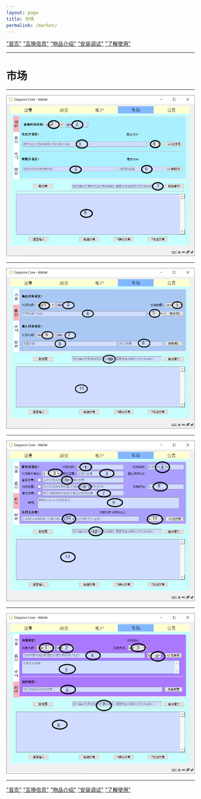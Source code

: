 ```yaml
---
layout: page
title: 市场
permalink: /market/
---
```


["首页"](https://ubarterchain.github.io/) ["互换信息"](/info/)  ["物品介绍"](/list/)   ["安装调试"](/install/)   ["了解使用"](/learn/) 

---

# 市场 #

---

<div class='fig figcenter fighighlight'>
  <img src='/41.png'>
</div>

---

<div class='fig figcenter fighighlight'>
  <img src='/42.png'>
</div>

---

<div class='fig figcenter fighighlight'>
  <img src='/43.png'>
</div>

---

<div class='fig figcenter fighighlight'>
  <img src='/44.png'>
</div>

---

["首页"](https://ubarterchain.github.io/) ["互换信息"](/info/)  ["物品介绍"](/list/)   ["安装调试"](/install/)   ["了解使用"](/learn/) 
